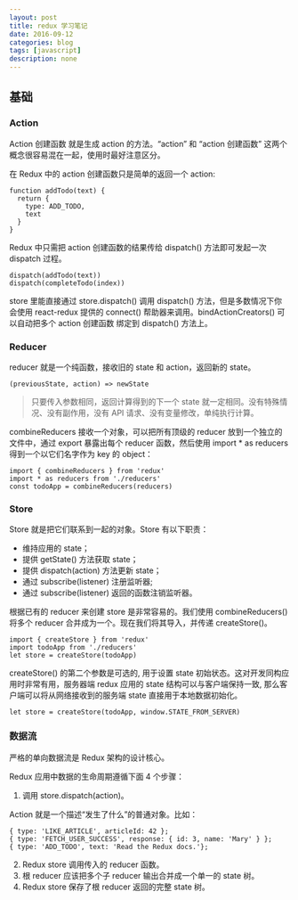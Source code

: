 ```yaml
---
layout: post
title: redux 学习笔记
date: 2016-09-12
categories: blog
tags: [javascript]
description: none
---
```


## 基础

### Action

Action 创建函数 就是生成 action 的方法。“action” 和 “action 创建函数” 这两个概念很容易混在一起，使用时最好注意区分。

在 Redux 中的 action 创建函数只是简单的返回一个 action:

    function addTodo(text) {
      return {
        type: ADD_TODO,
        text
      }
    }

Redux 中只需把 action 创建函数的结果传给 dispatch() 方法即可发起一次 dispatch 过程。

    dispatch(addTodo(text))
    dispatch(completeTodo(index))

store 里能直接通过 store.dispatch() 调用 dispatch() 方法，但是多数情况下你会使用 react-redux 提供的 connect() 帮助器来调用。bindActionCreators() 可以自动把多个 action 创建函数 绑定到 dispatch() 方法上。

### Reducer

reducer 就是一个纯函数，接收旧的 state 和 action，返回新的 state。

    (previousState, action) => newState

>只要传入参数相同，返回计算得到的下一个 state 就一定相同。没有特殊情况、没有副作用，没有 API 请求、没有变量修改，单纯执行计算。

combineReducers 接收一个对象，可以把所有顶级的 reducer 放到一个独立的文件中，通过 export 暴露出每个 reducer 函数，然后使用 import * as reducers 得到一个以它们名字作为 key 的 object：

    import { combineReducers } from 'redux'
    import * as reducers from './reducers'
    const todoApp = combineReducers(reducers)

### Store

Store 就是把它们联系到一起的对象。Store 有以下职责：

* 维持应用的 state；
* 提供 getState() 方法获取 state；
* 提供 dispatch(action) 方法更新 state；
* 通过 subscribe(listener) 注册监听器;
* 通过 subscribe(listener) 返回的函数注销监听器。

根据已有的 reducer 来创建 store 是非常容易的。我们使用 combineReducers() 将多个 reducer 合并成为一个。现在我们将其导入，并传递 createStore()。

    import { createStore } from 'redux'
    import todoApp from './reducers'
    let store = createStore(todoApp)

createStore() 的第二个参数是可选的, 用于设置 state 初始状态。这对开发同构应用时非常有用，服务器端 redux 应用的 state 结构可以与客户端保持一致, 那么客户端可以将从网络接收到的服务端 state 直接用于本地数据初始化。

    let store = createStore(todoApp, window.STATE_FROM_SERVER)

### 数据流

严格的单向数据流是 Redux 架构的设计核心。

Redux 应用中数据的生命周期遵循下面 4 个步骤：

1. 调用 store.dispatch(action)。

Action 就是一个描述“发生了什么”的普通对象。比如：

    { type: 'LIKE_ARTICLE', articleId: 42 };
    { type: 'FETCH_USER_SUCCESS', response: { id: 3, name: 'Mary' } };
    { type: 'ADD_TODO', text: 'Read the Redux docs.'};

2. Redux store 调用传入的 reducer 函数。
3. 根 reducer 应该把多个子 reducer 输出合并成一个单一的 state 树。
4. Redux store 保存了根 reducer 返回的完整 state 树。
